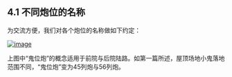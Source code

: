 ## 4.1 不同炮位的名称

 

为交流方便，我们对各个炮位的名称做如下约定：

 

[![image](https://forum.crescb.com/wp-content/uploads/wpforo/attachments/2/thumbnail/335-image.png)](https://forum.crescb.com/wp-content/uploads/wpforo/attachments/2/335-image.png)



 

上图中“鬼位炮”的概念适用于前院与后院陆路。如第一篇所述，屋顶场地小鬼落地范围不同，“鬼位炮”变为45列炮与56列炮。
